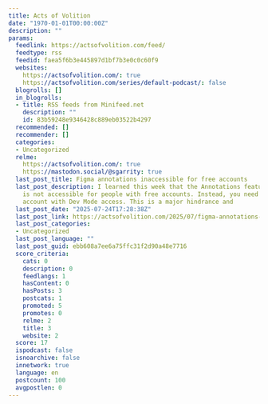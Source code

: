 ```yaml
---
title: Acts of Volition
date: "1970-01-01T00:00:00Z"
description: ""
params:
  feedlink: https://actsofvolition.com/feed/
  feedtype: rss
  feedid: faea5f6b3e445897d1bf7b3e0c0c60f9
  websites:
    https://actsofvolition.com/: true
    https://actsofvolition.com/series/default-podcast/: false
  blogrolls: []
  in_blogrolls:
  - title: RSS feeds from Minifeed.net
    description: ""
    id: 83b59248e9346428c889eb03522b4297
  recommended: []
  recommender: []
  categories:
  - Uncategorized
  relme:
    https://actsofvolition.com/: true
    https://mastodon.social/@sgarrity: true
  last_post_title: Figma annotations inaccessible for free accounts
  last_post_description: I learned this week that the Annotations feature in Figma
    is not accessible for people with free accounts. Instead, you need to have a paid
    account with Dev Mode access. This is a major hindrance and
  last_post_date: "2025-07-24T17:28:38Z"
  last_post_link: https://actsofvolition.com/2025/07/figma-annotations-inaccessible-for-free-accounts/
  last_post_categories:
  - Uncategorized
  last_post_language: ""
  last_post_guid: ebb608a7ee6a75ffc31f2d90a48e7716
  score_criteria:
    cats: 0
    description: 0
    feedlangs: 1
    hasContent: 0
    hasPosts: 3
    postcats: 1
    promoted: 5
    promotes: 0
    relme: 2
    title: 3
    website: 2
  score: 17
  ispodcast: false
  isnoarchive: false
  innetwork: true
  language: en
  postcount: 100
  avgpostlen: 0
---
```

